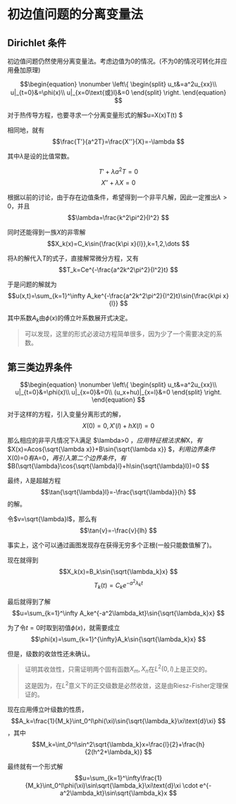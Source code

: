 # 初边值问题的分离变量法

## Dirichlet 条件

初边值问题仍然使用分离变量法。考虑边值为$0$的情况。(不为$0$的情况可转化并应用叠加原理)

$$\begin{equation}
    \nonumber
    \left\{
    \begin{split}
        u_t&=a^2u_{xx}\\
        u|_{t=0}&=\phi(x)\\
        u|_{x=0\text{或}l}&=0
    \end{split}
    \right.
\end{equation} $$

对于热传导方程，也要寻求一个分离变量形式的解$u=X(x)T(t) $

相同地，就有$$\frac{T'}{a^2T}=\frac{X''}{X}=-\lambda $$

其中$\lambda$是设的比值常数。

$$T'+\lambda a^2T=0 $$$$X''+\lambda X=0 $$

根据以前的讨论，由于存在边值条件，希望得到一个非平凡解，因此一定推出$\lambda>0$，并且 $$\lambda=\frac{k^2\pi^2}{l^2} $$

同时还能得到一族$X$的非零解$$X_k(x)=C_k\sin{\frac{k\pi x}{l}},k=1,2,\dots $$

将$\lambda$的解代入$T$的式子，直接解常微分方程，又有$$T_k=Ce^{-\frac{a^2k^2\pi^2}{l^2}t} $$

于是问题的解就为$$u(x,t)=\sum_{k=1}^\infty A_ke^{-\frac{a^2k^2\pi^2}{l^2}t}\sin{\frac{k\pi x}{l}} $$

其中系数$A_k$由$\phi(x)$的傅立叶系数展开式决定。

> 可以发现，这里的形式必波动方程简单很多，因为少了一个需要决定的系数。

## 第三类边界条件

$$\begin{equation}
    \nonumber
    \left\{
    \begin{split}
        u_t&=a^2u_{xx}\\
        u|_{t=0}&=\phi(x)\\
        u|_{x=0}&=0\\
        (u_x+hu)|_{x=l}&=0
    \end{split}
    \right.
\end{equation} $$

对于这样的方程，引入变量分离形式的解，$$X(0)=0,X'(l)+hX(l)=0 $$

那么相应的非平凡情况下$\lambda$满足 $\lambda>0 $，应用特征根法求解$X$，有$$X(x)=Acos{\sqrt{\lambda x}}+B\sin{\sqrt{\lambda x}} $$，利用边界条件$X(0)=0$有$A=0$，再引入第二个边界条件，有$$B(\sqrt{\lambda}\cos{\sqrt{\lambda}l}+h\sin{\sqrt{\lambda}l})=0 $$

最终，$\lambda$是超越方程$$\tan{\sqrt{\lambda}l}=-\frac{\sqrt{\lambda}}{h} $$的解。

令$v=\sqrt{\lambda}l$，那么有$$\tan{v}=-\frac{v}{lh} $$

事实上，这个可以通过画图发现存在获得无穷多个正根(一般只能数值解了)。

现在就得到$$X_k(x)=B_k\sin{\sqrt{\lambda_k}x} $$$$T_k(t)=C_ke^{-a^2\lambda_kt} $$

最后就得到了解$$u=\sum_{k=1}^\infty A_ke^{-a^2\lambda_kt}\sin{\sqrt{\lambda_k}x} $$

为了令$t=0$时取到初值$\phi(x)$，就需要成立$$\phi(x)=\sum_{k=1}^{\infty}A_k\sin{\sqrt{\lambda_k}x} $$

但是，级数的收敛性还未确认。

> 证明其收敛性，只需证明两个固有函数$X_m,X_n$在$L^2(0,l)$上是正交的。
>
> 这是因为，在$L^2$意义下的正交级数是必然收敛，这是由Riesz-Fisher定理保证的。


现在应用傅立叶级数的性质，$$A_k=\frac{1}{M_k}\int_0^l\phi(\xi)\sin{\sqrt{\lambda_k}\xi\text{d}\xi} $$，其中$$M_k=\int_0^l\sin^2\sqrt{\lambda_k}x=\frac{l}{2}+\frac{h}{2(h^2+\lambda_k)} $$

最终就有一个形式解
$$u=\sum_{k=1}^\infty\frac{1}{M_k}\int_0^l\phi(\xi)\sin\sqrt{\lambda_k}\xi\text{d}\xi \cdot e^{-a^2\lambda_kt}\sin\sqrt{\lambda_k}x $$






